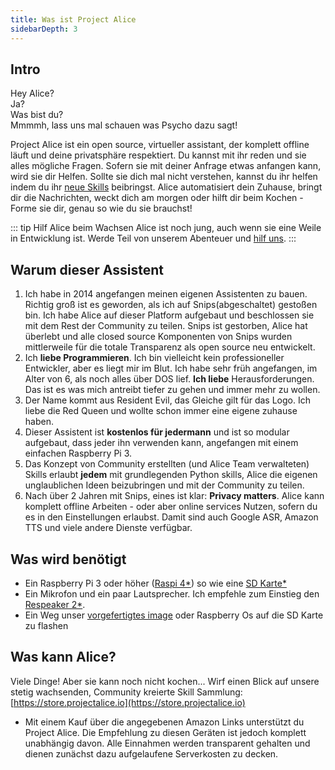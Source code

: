 ```yaml
---
title: Was ist Project Alice
sidebarDepth: 3
---
```


<link rel="stylesheet" href="/css/speechbubbles.css">

## Intro

<div class="userSpeech male">Hey Alice?</div>
<div class="aliceSpeech female">Ja?</div>
<div class="userSpeech male">Was bist du?</div>
<div class="aliceSpeech female">Mmmmh, lass uns mal schauen was Psycho dazu sagt!</div>


Project Alice ist ein open source, virtueller assistant, der komplett offline läuft und deine privatsphäre respektiert. Du kannst mit ihr reden und sie alles mögliche Fragen. Sofern sie mit deiner Anfrage etwas anfangen kann, wird sie dir Helfen. Sollte sie dich mal nicht verstehen, kannst du ihr helfen indem du ihr [neue Skills](https://store.projectalice.io) beibringst. Alice automatisiert dein Zuhause, bringt dir die Nachrichten, weckt dich am morgen oder hilft dir beim Kochen - Forme sie dir, genau so wie du sie brauchst!

::: tip Hilf Alice beim Wachsen
Alice ist noch jung, auch wenn sie eine Weile in Entwicklung ist. Werde Teil von unserem Abenteuer und [hilf uns](../contribute/contributing.md).
:::


## Warum dieser Assistent

1. Ich habe in 2014 angefangen meinen eigenen Assistenten zu bauen. Richtig groß ist es geworden, als ich auf Snips(abgeschaltet) gestoßen bin. Ich habe Alice auf dieser Platform aufgebaut und beschlossen sie mit dem Rest der Community zu teilen. Snips ist gestorben, Alice hat überlebt und alle closed source Komponenten von Snips wurden mittlerweile für die totale Transparenz als open source neu entwickelt.
2. Ich **liebe Programmieren**. Ich bin vielleicht kein professioneller Entwickler, aber es liegt mir im Blut. Ich habe sehr früh angefangen, im Alter von 6, als noch alles über DOS lief. **Ich liebe** Herausforderungen. Das ist es was mich antreibt tiefer zu gehen und immer mehr zu wollen.
3. Der Name kommt aus Resident Evil, das Gleiche gilt für das Logo. Ich liebe die Red Queen und wollte schon immer eine eigene zuhause haben.
4. Dieser Assistent ist **kostenlos für jedermann** und ist so modular aufgebaut, dass jeder ihn verwenden kann, angefangen mit einem einfachen Raspberry Pi 3.
5. Das Konzept von Community erstellten (und Alice Team verwalteten) Skills erlaubt **jedem** mit grundlegenden Python skills, Alice die eigenen unglaublichen Ideen beizubringen und mit der Community zu teilen.
6. Nach über 2 Jahren mit Snips, eines ist klar: **Privacy matters**. Alice kann komplett offline Arbeiten - oder aber online services Nutzen, sofern du es in den Einstellungen erlaubst. Damit sind auch Google ASR, Amazon TTS und viele andere Dienste verfügbar.


 ## Was wird benötigt
 - Ein Raspberry Pi 3 oder höher ([Raspi 4*](https://amzn.to/36OWxOG)) so wie eine [SD Karte*](https://amzn.to/36OWxOG)
 - Ein Mikrofon und ein paar Lautsprecher. Ich empfehle zum Einstieg den [Respeaker 2*](https://amzn.to/36OWxOG).
 - Ein Weg unser [vorgefertigtes image](https://docs.projectalice.io/setup/) oder Raspberry Os auf die SD Karte zu flashen
 
 
 ## Was kann Alice?
 Viele Dinge! Aber sie kann noch nicht kochen... Wirf einen Blick auf unsere stetig wachsenden, Community kreierte Skill Sammlung: [https://store.projectalice.io](https://store.projectalice.io)
 
 
 * Mit einem Kauf über die angegebenen Amazon Links unterstützt du Project Alice. Die Empfehlung zu diesen Geräten ist jedoch komplett unabhängig davon. Alle Einnahmen werden transparent gehalten und dienen zunächst dazu aufgelaufene Serverkosten zu decken.
 
